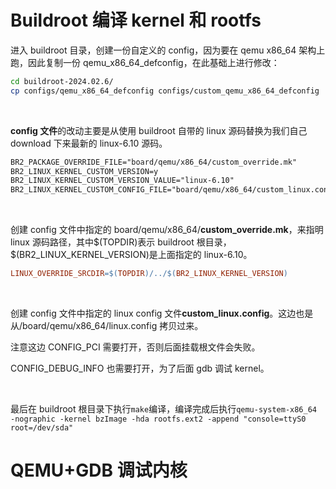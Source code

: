 # Buildroot 编译 kernel 和 rootfs

进入 buildroot 目录，创建一份自定义的 config，因为要在 qemu x86_64 架构上跑，因此复制一份 qemu_x86_64_defconfig，在此基础上进行修改：

```sh
cd buildroot-2024.02.6/
cp configs/qemu_x86_64_defconfig configs/custom_qemu_x86_64_defconfig
```

</br>

**config 文件**的改动主要是从使用 buildroot 自带的 linux 源码替换为我们自己 download 下来最新的 linux-6.10 源码。

```txt
BR2_PACKAGE_OVERRIDE_FILE="board/qemu/x86_64/custom_override.mk"
BR2_LINUX_KERNEL_CUSTOM_VERSION=y
BR2_LINUX_KERNEL_CUSTOM_VERSION_VALUE="linux-6.10"
BR2_LINUX_KERNEL_CUSTOM_CONFIG_FILE="board/qemu/x86_64/custom_linux.config"
```

</br>

创建 config 文件中指定的 board/qemu/x86_64/**custom_override.mk**，来指明 linux 源码路径，其中\$(TOPDIR)表示 buildroot 根目录，\$(BR2_LINUX_KERNEL_VERSION)是上面指定的 linux-6.10。

```makefile
LINUX_OVERRIDE_SRCDIR=$(TOPDIR)/../$(BR2_LINUX_KERNEL_VERSION)
```

</br>

创建 config 文件中指定的 linux config 文件**custom_linux.config**。这边也是从/board/qemu/x86_64/linux.config 拷贝过来。

注意这边 CONFIG_PCI 需要打开，否则后面挂载根文件会失败。

CONFIG_DEBUG_INFO 也需要打开，为了后面 gdb 调试 kernel。

</br>

最后在 buildroot 根目录下执行`make`编译，编译完成后执行`qemu-system-x86_64 -nographic -kernel bzImage -hda rootfs.ext2 -append "console=ttyS0 root=/dev/sda"`

# QEMU+GDB 调试内核
